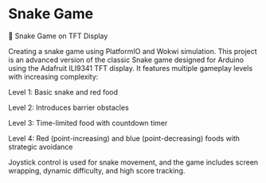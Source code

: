 # Snake Game
🐍 Snake Game on TFT Display

Creating a snake game using PlatformIO and Wokwi simulation. This project is an advanced version of the classic Snake game designed for Arduino using the Adafruit ILI9341 TFT display. It features multiple gameplay levels with increasing complexity:

Level 1: Basic snake and red food

Level 2: Introduces barrier obstacles

Level 3: Time-limited food with countdown timer

Level 4: Red (point-increasing) and blue (point-decreasing) foods with strategic avoidance

Joystick control is used for snake movement, and the game includes screen wrapping, dynamic difficulty, and high score tracking.
